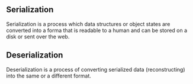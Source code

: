 ## Serialization
Serialization is a process which data structures or object states are converted into a forma that is readable to a human and can be stored on a disk or sent over the web.
## Deserialization
Deserialization is a process of converting serialized data (reconstructing) into the same or a different format.